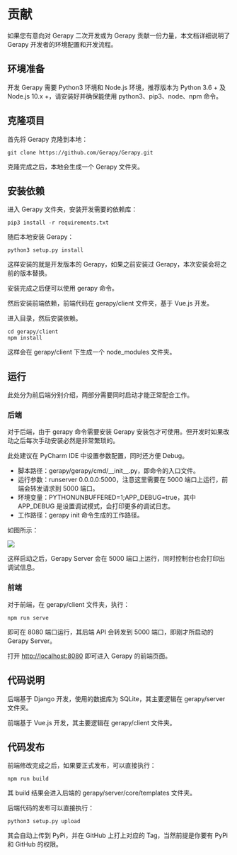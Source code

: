 # 贡献

如果您有意向对 Gerapy 二次开发或为 Gerapy 贡献一份力量，本文档详细说明了 Gerapy 开发者的环境配置和开发流程。

## 环境准备

开发 Gerapy 需要 Python3 环境和 Node.js 环境，推荐版本为 Python 3.6 + 及 Node.js 10.x +，请安装好并确保能使用 python3、pip3、node、npm 命令。

## 克隆项目

首先将 Gerapy 克隆到本地：

```
git clone https://github.com/Gerapy/Gerapy.git
```

克隆完成之后，本地会生成一个 Gerapy 文件夹。

## 安装依赖

进入 Gerapy 文件夹，安装开发需要的依赖库：

```
pip3 install -r requirements.txt
```

随后本地安装 Gerapy：

```
python3 setup.py install 
```

这样安装的就是开发版本的 Gerapy，如果之前安装过 Gerapy，本次安装会将之前的版本替换。

安装完成之后便可以使用 gerapy 命令。

然后安装前端依赖，前端代码在 gerapy/client 文件夹，基于 Vue.js 开发。

进入目录，然后安装依赖。

```
cd gerapy/client
npm install
```

这样会在 gerapy/client 下生成一个 node_modules 文件夹。

## 运行

此处分为前后端分别介绍，两部分需要同时启动才能正常配合工作。

### 后端

对于后端，由于 gerapy 命令需要安装 Gerapy 安装包才可使用。但开发时如果改动之后每次手动安装必然是非常繁琐的。

此处建议在 PyCharm IDE 中设置参数配置，同时还方便 Debug。

* 脚本路径：gerapy/gerapy/cmd/\_\_init\_\_.py，即命令的入口文件。
* 运行参数：runserver 0.0.0.0:5000，注意这里需要在 5000 端口上运行，前端会转发请求到 5000 端口。
* 环境变量：PYTHONUNBUFFERED=1;APP_DEBUG=true，其中 APP_DEBUG 是设置调试模式，会打印更多的调试日志。
* 工作路径：gerapy init 命令生成的工作路径。

如图所示：

![](https://qiniu.cuiqingcai.com/2019-12-02-110658.png)

这样启动之后，Gerapy Server 会在 5000 端口上运行，同时控制台也会打印出调试信息。

### 前端

对于前端，在 gerapy/client 文件夹，执行：

```
npm run serve
```

即可在 8080 端口运行，其后端 API 会转发到 5000 端口，即刚才所启动的 Gerapy Server。

打开 [http://localhost:8080](http://localhost:8080) 即可进入 Gerapy 的前端页面。

## 代码说明

后端基于 Django 开发，使用的数据库为 SQLite，其主要逻辑在 gerapy/server 文件夹。

前端基于 Vue.js 开发，其主要逻辑在 gerapy/client 文件夹。

## 代码发布

前端修改完成之后，如果要正式发布，可以直接执行：

```
npm run build
```

其 build 结果会进入后端的 gerapy/server/core/templates 文件夹。

后端代码的发布可以直接执行：

```
python3 setup.py upload
```

其会自动上传到 PyPi，并在 GitHub 上打上对应的 Tag，当然前提是你要有 PyPi 和 GitHub 的权限。